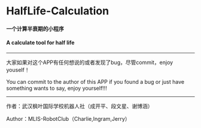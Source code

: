 # HalfLife-Calculation

#### 一个计算半衰期的小程序

#### A calculate tool for half life

***
大家如果对这个APP有任何想说的或者发现了bug，尽管commit，enjoy youself！

You can commit to the author of this APP if you found a bug or just have something wants to say, enjoy yourself!!!

***
作者：武汉枫叶国际学校机器人社（成开平、段文星、谢博涵）

Author：MLIS-RobotClub（Charlie,Ingram,Jerry）
